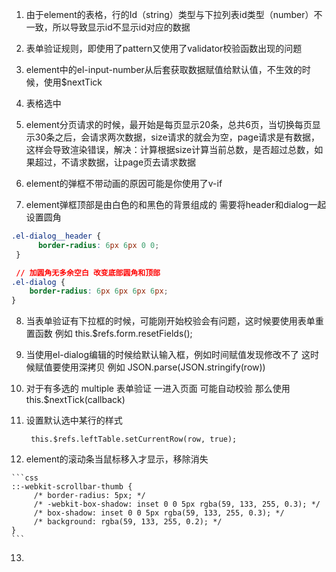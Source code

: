1. 由于element的表格，行的Id（string）类型与下拉列表id类型（number）不一致，所以导致显示id不显示id对应的数据

2. 表单验证规则，即使用了pattern又使用了validator校验函数出现的问题

3. element中的el-input-number从后套获取数据赋值给默认值，不生效的时候，使用$nextTick

4. <el-table-column type="selection" width="55"/> 表格选中

5. element分页请求的时候，最开始是每页显示20条，总共6页，当切换每页显示30条之后，会请求两次数据，size请求的就会为空，page请求是有数据，这样会导致渲染错误，解决：计算根据size计算当前总数，是否超过总数，如果超过，不请求数据，让page页去请求数据

6.  element的弹框不带动画的原因可能是你使用了v-if

7.  element弹框顶部是由白色的和黑色的背景组成的 需要将header和dialog一起设置圆角

   ```css
   .el-dialog__header {
         border-radius: 6px 6px 0 0;
    }
   
    // 加圆角无多余空白 改变底部圆角和顶部
   .el-dialog {
       border-radius: 6px 6px 6px 6px;
   }
   
   ```

8. 当表单验证有下拉框的时候，可能刚开始校验会有问题，这时候要使用表单重置函数 例如 this.$refs.form.resetFields();

9. 当使用el-dialog编辑的时候给默认输入框，例如时间赋值发现修改不了 这时候赋值要使用深拷贝 例如 JSON.parse(JSON.stringify(row))

10. 对于有多选的 multiple 表单验证 一进入页面 可能自动校验 那么使用 this.$nextTick(callback)

11. 设置默认选中某行的样式

    ```vue
     this.$refs.leftTable.setCurrentRow(row, true);
    ```

    

12.  element的滚动条当鼠标移入才显示，移除消失

    ```css
    ::-webkit-scrollbar-thumb {
         /* border-radius: 5px; */
         /* -webkit-box-shadow: inset 0 0 5px rgba(59, 133, 255, 0.3); */
         /* box-shadow: inset 0 0 5px rgba(59, 133, 255, 0.3); */
         /* background: rgba(59, 133, 255, 0.2); */
    }
    ```

    

13. 

